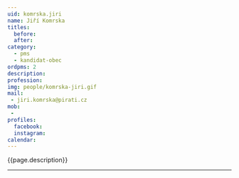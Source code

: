 ```yaml
---
uid: komrska.jiri
name: Jiří Komrska
titles:
  before: 
  after:
category:
  - pms
  - kandidat-obec 
ordpms: 2
description: 
profession: 
img: people/komrska-jiri.gif
mail:
 - jiri.komrska@pirati.cz
mob:
 - 
profiles:
  facebook: 
  instagram: 
calendar: 
---
```


{{page.description}}



---

